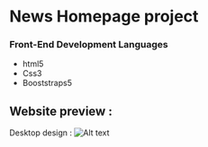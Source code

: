 # News Homepage project

### Front-End Development Languages

- html5
- Css3
- Booststraps5


## Website preview :

Desktop design :
<img
src = "design/desktop-design.jpg"
alt = "Alt text"
title = "desktop-view"
style = "display: inline-block; margin: 0 auto; max-width: 300px">